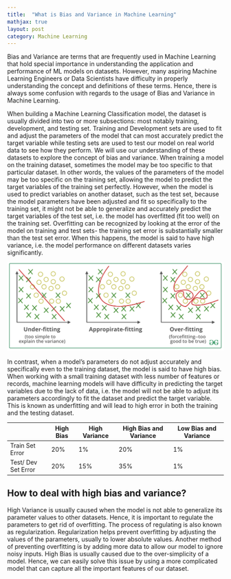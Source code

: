 ```yaml
---
title:  "What is Bias and Variance in Machine Learning"
mathjax: true
layout: post
category: Machine Learning
---
```


Bias and Variance are terms that are frequently used in Machine Learning that hold special importance in understanding the application and performance of 
ML models on datasets. However, many aspiring Machine Learning Engineers or Data Scientists have difficulty in properly understanding the concept and definitions 
of these terms. Hence, there is always some confusion with regards to the usage of Bias and Variance in Machine Learning. 



When building a Machine Learning Classification model, the dataset is usually divided into two or more subsections: most notably training, development, and testing set.
Training and Development sets are used to fit and adjust the parameters of the model that can most accurately predict the target variable while testing sets are used to
test our model on real world data to see how they perform. We will use our understanding of these datasets to explore the concept of bias and variance.
When training a model on the training dataset, sometimes the model may be too specific to that particular dataset. In other words, the values of the parameters of the 
model may be too specific on the training set, allowing the model to predict the target variables of the training set perfectly. 
However, when the model is used to predict variables on another dataset, such as the test set, because the model parameters have been adjusted and fit so specifically 
to the training set, it might not be able to generalize and accurately predict the target variables of the test set, i.e. the model has overfitted (fit too well) on the training set. 
Overfitting can be recognized by looking at the error of the model on training and test sets- the training set error is substantially smaller than the test set error. When this happens, the model is said to have high variance, i.e. the model performance on different datasets varies significantly. 

![overfitting_2](/assets/overfitting_2.png)

In contrast, when a model’s parameters do not adjust accurately and specifically even to the training dataset, the model is said to have high bias. 
When working with a small training dataset with less number of features or records, machine learning models will have difficulty in predicting the target variables due to
the lack of data, i.e. the model will not be able to adjust its parameters accordingly to fit the dataset and predict the target variable. 
This is known as underfitting and will lead to high error in both the training and the testing dataset.


|                    | High Bias        | High Variance   | High Bias and Variance | Low Bias and Variance |
|--------------------|------------------|-----------------|------------------------|-----------------------|
| Train Set Error    | 20%              | 1%              | 20%                    | 1%                    |
| Test/ Dev Set Error| 20%              | 15%             | 35%                    | 1%                    |
 
## How to deal with high bias and variance?

High Variance is usually caused when the model is not able to generalize its parameter values to other datasets. Hence, it is important to regulate the parameters to get rid of overfitting. The process of regulating is also known as regularization. Regularization helps prevent overfitting by adjusting the values of the parameters, usually to lower absolute values. Another method of preventing overfitting is by adding more data to allow our model to ignore noisy inputs. 
High Bias is usually caused due to the over-simplicity of a model. Hence, we can easily solve this issue by using a more complicated model that can capture all the important features of our dataset. 

